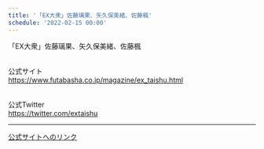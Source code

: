 ```yaml
---
title: '「EX大衆」佐藤璃果、矢久保美緒、佐藤楓'
schedule: '2022-02-15 00:00'
---
```


<div id="detailBody"> <p>  「EX大衆」佐藤璃果、矢久保美緒、佐藤楓 </p> <p>  <br/>  公式サイト  <br/>  <a href="https://www.futabasha.co.jp/magazine/ex_taishu.html" target="_blank">   https://www.futabasha.co.jp/magazine/ex_taishu.html  </a> </p> <p>  <br/>  公式Twitter  <br/>  <a href="https://twitter.com/extaishu" target="_blank">   https://twitter.com/extaishu  </a> </p></div>

---
[公式サイトへのリンク]('http://www.nogizaka46.com/schedule/2022/02/065200.php?member=mio-yakubo&category=&monthly=202202')
